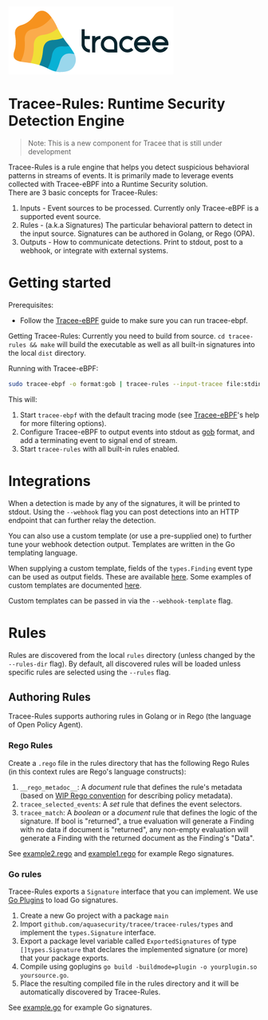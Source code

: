 ![Tracee Logo](../images/tracee.png)

# Tracee-Rules: Runtime Security Detection Engine

> Note: This is a new component for Tracee that is still under development

Tracee-Rules is a rule engine that helps you detect suspicious behavioral patterns in streams of events. It is primarily made to leverage events collected with Tracee-eBPF into a Runtime Security solution.  
There are 3 basic concepts for Tracee-Rules:
1. Inputs - Event sources to be processed. Currently only Tracee-eBPF is a supported event source.
3. Rules - (a.k.a Signatures) The particular behavioral pattern to detect in the input source. Signatures can be authored in Golang, or Rego (OPA).
2. Outputs - How to communicate detections. Print to stdout, post to a webhook, or integrate with external systems.

# Getting started

Prerequisites:
- Follow the [Tracee-eBPF](../tracee-ebpf/Readme.md#Getting-Started) guide to make sure you can run tracee-ebpf.

Getting Tracee-Rules:
Currently you need to build from source. `cd tracee-rules && make` will build the executable as well as all built-in signatures into the local `dist` directory.  

Running with Tracee-eBPF:

```bash
sudo tracee-ebpf -o format:gob | tracee-rules --input-tracee file:stdin --input-tracee format:gob
```

This will:
1. Start `tracee-ebpf` with the default tracing mode (see [Tracee-eBPF](../tracee-ebpf)'s help for more filtering options).
2. Configure Tracee-eBPF to output events into stdout as [gob](https://golang.org/pkg/encoding/gob/) format, and add a terminating event to signal end of stream.
3. Start `tracee-rules` with all built-in rules enabled.

# Integrations

When a detection is made by any of the signatures, it will be printed to stdout. Using the `--webhook` flag you can post detections into an HTTP endpoint that can further relay the detection.

You can also use a custom template (or use a pre-supplied one) to further tune your webhook detection output. Templates are written in the Go templating language. 

When supplying a custom template, fields of the `types.Finding` event type can be used as output fields. These are available [here](https://github.com/aquasecurity/tracee/blob/28fbc66be8c9f3efa53f617a654cafe7421e8c70/tracee-rules/types/types.go#L46-L50). Some examples of custom templates are documented [here](templates/).
 
 Custom templates can be passed in via the `--webhook-template` flag.

# Rules
Rules are discovered from the local `rules` directory (unless changed by the `--rules-dir` flag). By default, all discovered rules will be loaded unless specific rules are selected using the `--rules` flag.

## Authoring Rules
Tracee-Rules supports authoring rules in Golang or in Rego (the language of Open Policy Agent).

### Rego Rules
Create a `.rego` file in the rules directory that has the following Rego Rules (in this context rules are Rego's language constructs):

1. `__rego_metadoc__`: A *document* rule that defines the rule's metadata (based on [WIP Rego convention](https://hackmd.io/@ZtQnh19kS26YiNlJLqKJnw/H1gAv5nB) for describing policy metadata).
2. `tracee_selected_events`: A *set* rule that defines the event selectors.
3. `tracee_match`: A *boolean* or a *document* rule that defines the logic of the signature. If bool is "returned", a true evaluation will generate a Finding with no data if document is "returned", any non-empty evaluation will generate a Finding with the returned document as the Finding's "Data".

See [example2.rego](/tracee-rules/signatures/rego/examples/example2.rego) and [example1.rego](/tracee-rules/signatures/rego/examples/example1.rego) for example Rego signatures.

### Go rules
Tracee-Rules exports a `Signature` interface that you can implement. We use [Go Plugins](https://golang.org/pkg/plugin/) to load Go signatures.  

1. Create a new Go project with a package `main`
2. Import `github.com/aquasecurity/tracee/tracee-rules/types` and implement the `types.Signature` interface.
3. Export a package level variable called `ExportedSignatures` of type `[]types.Signature` that declares the implemented signature (or more) that your package exports.
4. Compile using goplugins `go build -buildmode=plugin -o yourplugin.so yoursource.go`.
5. Place the resulting compiled file in the rules directory and it will be automatically discovered by Tracee-Rules.

See [example.go](/tracee-rules/signatures/golang/examples/example.go) for example Go signatures.
